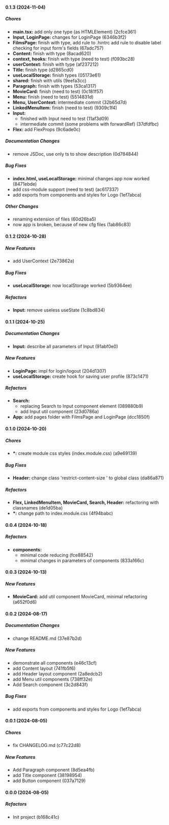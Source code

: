 #### 0.1.3 (2024-11-04)

##### Chores

* **main.tsx:**  add only one type (as HTMLElement) (2cfce361)
* **Input, LoginPage:**  changes for LoginPage (6346b3f2)
* **FilmsPage:**  finish with type, add rule to .hintrc add rule to disable label checking for input form's fields (67adc757)
* **Content:**  finish with type (8acad620)
* **context, hooks:**  finish with type (need to test) (f093bc28)
* **userContext:**  finish with type (af237212)
* **Title:**  finish type (d2865cd0)
* **useLocalStorage:**  finish types (05173e61)
* **shared:**  finish with utils (9eefa3cc)
* **Paragraph:**  finish with types (53ca1317)
* **MovieCard:**  finish (need to test) (0c181f57)
* **Menu:**  finish (need to test) (5514831d)
* **Menu, UserContext:**  intermediate commit (32b65d7d)
* **LinkedMenuItem:**  finish (need to test) (9309c1f4)
* **Input:**
  *  finished with Input need to test (11af3d09)
  *  intermediate commit (some problems with forwardRef) (37dfdfbc)
* **Flex:**  add FlexProps (9c6ade0c)

##### Documentation Changes

*  remove JSDoc, use only ts to show description (0d784844)

##### Bug Fixes

* **index.html, useLocalStorage:**  minimal changes app now worked (8471ebde)
*  add css-module support (need to test) (ac617337)
*  add exports from components and styles for Logo (1ef7abca)

##### Other Changes

*  renaming extension of files (60d26ba5)
*  now app is broken, because of new cfg files (1ab86c83)

#### 0.1.2 (2024-10-28)

##### New Features

- add UserContext (2e73862a)

##### Bug Fixes

- **useLocalStorage:** now localStorage worked (5b9364ee)

##### Refactors

- **Input:** remove useless useState (1c8bd834)

#### 0.1.1 (2024-10-25)

##### Documentation Changes

- **Input:** describe all parameters of Input (91abf0e0)

##### New Features

- **LoginPage:** impl for login/logout (204d1307)
- **useLocalStorage:** create hook for saving user profile (873c1471)

##### Refactors

- **Search:**
  - replacing Search to Input component element (089880b9)
  - add Input util component (23d0786a)
- **App:** add pages folder with FilmsPage and LoginPage (dcc1850f)

#### 0.1.0 (2024-10-20)

##### Chores

- **\*:** create module css styles (index.module.css) (a9e69139)

##### Bug Fixes

- **Header:** change class 'restrict-content-size ' to global class (da86a871)

##### Refactors

- **Flex, LinkedMenuItem, MovieCard, Search, Header:** refactoring with classnames (de1d05ba)
- **\*:** change path to index.module.css (4f94babc)

#### 0.0.4 (2024-10-18)

##### Refactors

- **components:**
  - minimal code reducing (fce88542)
  - minimal changes in parameters of components (833a166c)

#### 0.0.3 (2024-10-13)

##### New Features

- **MovieCard:** add util component MovieCard, minimal refactoring (a652f0d6)

#### 0.0.2 (2024-08-17)

##### Documentation Changes

- change README.md (37e87b2d)

##### New Features

- demonstrate all components (e46c13cf)
- add Content layout (741fb5f6)
- add Header layout component (2a8edcb2)
- add Menu util components (738ff32e)
- Add Search component (3c2d843f)

##### Bug Fixes

- add exports from components and styles for Logo (1ef7abca)

#### 0.0.1 (2024-08-05)

##### Chores

- fix CHANGELOG.md (c77c22d8)

##### New Features

- Add Paragraph component (8d5ea4fb)
- add Title component (38198954)
- add Button component (037a7129)

#### 0.0.0 (2024-08-05)

##### Refactors

- Init project (b168c41c)
